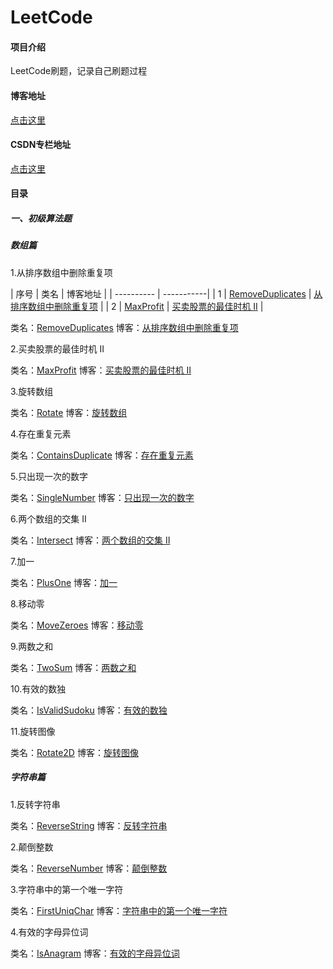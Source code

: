 # LeetCode

#### 项目介绍

LeetCode刷题，记录自己刷题过程

#### 博客地址

[点击这里](https://blog.csdn.net/zhwyj1019)


#### CSDN专栏地址

[点击这里](https://blog.csdn.net/column/details/25294.html)


#### 目录
##### 一、初级算法题

##### 数组篇
    
1.从排序数组中删除重复项     

| 序号 | 类名 | 博客地址 | 
| ---------- | -----------| 
| 1 | [RemoveDuplicates](https://github.com/innerpeacez/leetcode/blob/master/primary/src/main/java/com/zhw/leetcode/array/RemoveDuplicates.java)   | [从排序数组中删除重复项](https://blog.csdn.net/zhwyj1019/article/details/81190700)   |
| 2 | [MaxProfit](https://github.com/innerpeacez/leetcode/blob/master/primary/src/main/java/com/zhw/leetcode/array/MaxProfit.java)   | [买卖股票的最佳时机 II](https://blog.csdn.net/zhwyj1019/article/details/81200723)   |

类名：[RemoveDuplicates](https://github.com/innerpeacez/leetcode/blob/master/primary/src/main/java/com/zhw/leetcode/array/RemoveDuplicates.java)
博客：[从排序数组中删除重复项](https://blog.csdn.net/zhwyj1019/article/details/81190700)
    
2.买卖股票的最佳时机 II

类名：[MaxProfit](https://github.com/innerpeacez/leetcode/blob/master/primary/src/main/java/com/zhw/leetcode/array/MaxProfit.java)
博客：[买卖股票的最佳时机 II](https://blog.csdn.net/zhwyj1019/article/details/81200723)
    
3.旋转数组

类名：[Rotate](https://github.com/innerpeacez/leetcode/blob/master/primary/src/main/java/com/zhw/leetcode/array/Rotate.java)
博客：[旋转数组](https://blog.csdn.net/zhwyj1019/article/details/81254054)
    
4.存在重复元素

类名：[ContainsDuplicate](https://github.com/innerpeacez/leetcode/blob/master/primary/src/main/java/com/zhw/leetcode/array/ContainsDuplicate.java)
博客：[存在重复元素](https://blog.csdn.net/zhwyj1019/article/details/81291177)
    
5.只出现一次的数字

类名：[SingleNumber](https://github.com/innerpeacez/leetcode/blob/master/primary/src/main/java/com/zhw/leetcode/array/SingleNumber.java)
博客：[只出现一次的数字](https://blog.csdn.net/zhwyj1019/article/details/81303525)
    
6.两个数组的交集 II

类名：[Intersect](https://github.com/innerpeacez/leetcode/blob/master/primary/src/main/java/com/zhw/leetcode/array/Intersect.java)
博客：[两个数组的交集 II](https://blog.csdn.net/zhwyj1019/article/details/81481201)
    
7.加一

类名：[PlusOne](https://github.com/innerpeacez/leetcode/blob/master/primary/src/main/java/com/zhw/leetcode/array/PlusOne.java)
博客：[加一](https://blog.csdn.net/zhwyj1019/article/details/81514670)
    
8.移动零

类名：[MoveZeroes](https://github.com/innerpeacez/leetcode/blob/master/primary/src/main/java/com/zhw/leetcode/array/MoveZeroes.java)
博客：[移动零](https://blog.csdn.net/zhwyj1019/article/details/81535852)

9.两数之和

类名：[TwoSum](https://github.com/innerpeacez/leetcode/blob/master/primary/src/main/java/com/zhw/leetcode/array/TwoSum.java)
博客：[两数之和](https://blog.csdn.net/zhwyj1019/article/details/81569812)
    
10.有效的数独

类名：[IsValidSudoku](https://github.com/innerpeacez/leetcode/blob/master/primary/src/main/java/com/zhw/leetcode/array/IsValidSudoku.java)
博客：[有效的数独](https://blog.csdn.net/zhwyj1019/article/details/81673613)
        
11.旋转图像

类名：[Rotate2D](https://github.com/innerpeacez/leetcode/blob/master/primary/src/main/java/com/zhw/leetcode/array/Rotate2D.java)
博客：[旋转图像](https://blog.csdn.net/zhwyj1019/article/details/81869978)


##### 字符串篇

1.反转字符串

类名：[ReverseString](https://github.com/innerpeacez/leetcode/blob/master/primary/src/main/java/com/zhw/leetcode/string/ReverseString.java)
博客：[反转字符串](https://blog.csdn.net/zhwyj1019/article/details/81876505)

2.颠倒整数

类名：[ReverseNumber](https://github.com/innerpeacez/leetcode/blob/master/primary/src/main/java/com/zhw/leetcode/string/ReverseNumber.java)
博客：[颠倒整数](https://blog.csdn.net/zhwyj1019/article/details/81908202)

3.字符串中的第一个唯一字符

类名：[FirstUniqChar](https://github.com/innerpeacez/leetcode/blob/master/primary/src/main/java/com/zhw/leetcode/string/FirstUniqChar.java)
博客：[字符串中的第一个唯一字符](https://blog.csdn.net/zhwyj1019/article/details/81914191)

4.有效的字母异位词

类名：[IsAnagram](https://github.com/innerpeacez/leetcode/blob/master/primary/src/main/java/com/zhw/leetcode/string/IsAnagram.java)
博客：[有效的字母异位词](https://blog.csdn.net/zhwyj1019/article/details/81947779)

